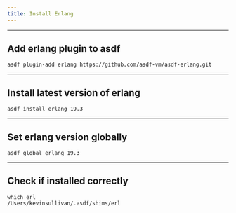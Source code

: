 ```yaml
---
title: Install Erlang
---
```

--------------------------------------------------------------

## Add erlang plugin to asdf
```
asdf plugin-add erlang https://github.com/asdf-vm/asdf-erlang.git
```

--------------------------------------------------------------

## Install latest version of erlang
```
asdf install erlang 19.3
```

--------------------------------------------------------------

## Set erlang version globally
```
asdf global erlang 19.3
```

--------------------------------------------------------------

## Check if installed correctly
```
which erl
/Users/kevinsullivan/.asdf/shims/erl
```
